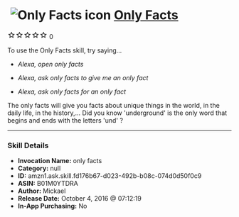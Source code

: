 # &nbsp;<img src="skill_icon" alt="Only Facts icon" width="36"> [Only Facts](http://alexa.amazon.com/#skills/amzn1.ask.skill.fd176b67-d023-492b-b08c-074d0d50f0c9)
![0 stars](../../images/ic_star_border_black_18dp_1x.png)![0 stars](../../images/ic_star_border_black_18dp_1x.png)![0 stars](../../images/ic_star_border_black_18dp_1x.png)![0 stars](../../images/ic_star_border_black_18dp_1x.png)![0 stars](../../images/ic_star_border_black_18dp_1x.png) 0

To use the Only Facts skill, try saying...

* *Alexa, open only facts*

* *Alexa, ask only facts to give me an only fact*

* *Alexa, ask only facts for an only fact*

The only facts will give you facts about unique things in the world, in the daily life, in the history,... 
Did you know 'underground' is the only word that begins and ends with the letters 'und' ?

***

### Skill Details

* **Invocation Name:** only facts
* **Category:** null
* **ID:** amzn1.ask.skill.fd176b67-d023-492b-b08c-074d0d50f0c9
* **ASIN:** B01M0YTDRA
* **Author:** Mickael
* **Release Date:** October 4, 2016 @ 07:12:19
* **In-App Purchasing:** No
